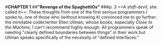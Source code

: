 #**CHAPTER 1**
##**"Revenge of the SpaghettiOs"**
###p. 3
==A *shift-devil*, she called it==:
These thoughts from one of the first serious programmers I spoke to, one
of those who (without knowing it) convinced me to go further: the
inimitable coder/writer Ellen Ullman, whose books, especially *Close to
the Machine*, I can't recommend highly enough. All programmers speak of
needing "clearly defined boundaries between things" in their work but
Ullman speaks specifically of the necessity of "defined interfaces."